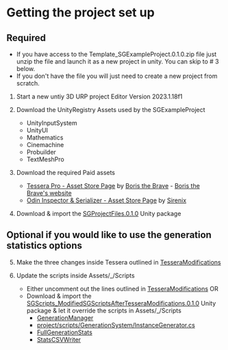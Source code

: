 # Getting the project set up

## Required

* If you have access to the Template_SGExampleProject.0.1.0.zip file just unzip the file and launch it as a new project in unity. You can skip to # 3 below.
* If you don't have the file you will just need to create a new project from scratch.

1. Start a new untiy 3D URP project Editor Version 2023.1.18f1

2. Download the UnityRegistry Assets used by the SGExampleProject

    - UnityInputSystem
    - UnityUI
    - Mathematics
    - Cinemachine
    - Probuilder
    - TextMeshPro

3. Download the required Paid assets
   - [Tessera Pro - Asset Store Page](https://assetstore.unity.com/packages/tools/level-design/tessera-pro-161077) by [Boris the Brave](https://assetstore.unity.com/publishers/44953) - [Boris the Brave's website](https://www.boristhebrave.com)
   - [Odin Inspector & Serializer - Asset Store Page](https://assetstore.unity.com/packages/tools/utilities/odin-inspector-and-serializer-89041) by [Sirenix](https://assetstore.unity.com/publishers/3727)

4. Download & import the [SGProjectFiles.0.1.0](project/unity-packages/SGProjectFiles.0.1.0.unitypackage) Unity package


## Optional if you would like to use the generation statistics options

5. Make the three changes inside Tessera outlined in [TesseraModifications](project/scripts/TesseraModifications.cs)

6. Update the scripts inside Assets/_/Scripts
    - Either uncomment out the lines outlined in [TesseraModifications](project/scripts/TesseraModifications.cs)
   OR
    - Download & import the [SGScripts_ModifiedSGScriptsAfterTesseraModifications.0.1.0](project/unity-packages/SGScripts_ModifiedSGScriptsAfterTesseraModifications.0.1.0.unitypackage) Unity package & let it override the scripts in Assets/_/Scripts
       - [GenerationManager](project/scripts/GenerationSystem/GenerationManager.cs)
       - [project/scripts/GenerationSystem/InstanceGenerator.cs](InstanceGenerator)
       - [FullGenerationStats](project/scripts/Statistics/FullGenerationStats.cs)
       - [StatsCSVWriter](project/scripts/Statistics/StatsCSVWriter.cs)
